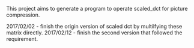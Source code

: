 This project aims to generate a program to operate scaled_dct for picture compression.

2017/02/02  - finish the origin version of scaled dct by multilfying these matrix directly.
2017/02/12  - finish the second version that followed the requirement.
